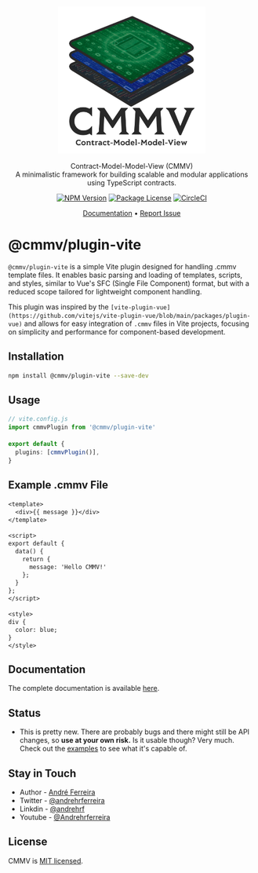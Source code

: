 <p align="center">
  <a href="https://cmmv.io/" target="blank"><img src="https://raw.githubusercontent.com/andrehrferreira/cmmv/main/public/assets/logo.png" width="300" alt="CMMV Logo" /></a>
</p>
<p align="center">Contract-Model-Model-View (CMMV) <br/> A minimalistic framework for building scalable and modular applications using TypeScript contracts.</p>
<p align="center">
    <a href="https://www.npmjs.com/package/@cmmv/core"><img src="https://img.shields.io/npm/v/@cmmv/core.svg" alt="NPM Version" /></a>
    <a href="https://github.com/andrehrferreira/cmmv/blob/main/LICENSE"><img src="https://img.shields.io/npm/l/@cmmv/core.svg" alt="Package License" /></a>
    <a href="https://dl.circleci.com/status-badge/redirect/circleci/QyJWAYrZ9JTfN1eubSDo5u/7gdwcdqbMYfbYYX4hhoNhc/tree/main" target="_blank"><img src="https://dl.circleci.com/status-badge/img/circleci/QyJWAYrZ9JTfN1eubSDo5u/7gdwcdqbMYfbYYX4hhoNhc/tree/main.svg" alt="CircleCI" /></a>
</p>

<p align="center">
  <a href="https://cmmv.io">Documentation</a> &bull;
  <a href="https://github.com/andrehrferreira/cmmv/issues">Report Issue</a>
</p>

# @cmmv/plugin-vite

``@cmmv/plugin-vite`` is a simple Vite plugin designed for handling .cmmv template files. It enables basic parsing and loading of templates, scripts, and styles, similar to Vue's SFC (Single File Component) format, but with a reduced scope tailored for lightweight component handling.

This plugin was inspired by the ``[vite-plugin-vue](https://github.com/vitejs/vite-plugin-vue/blob/main/packages/plugin-vue)`` and allows for easy integration of ``.cmmv`` files in Vite projects, focusing on simplicity and performance for component-based development.

## Installation

```bash
npm install @cmmv/plugin-vite --save-dev
```

## Usage

```typescript
// vite.config.js
import cmmvPlugin from '@cmmv/plugin-vite'

export default {
  plugins: [cmmvPlugin()],
}
```

## Example .cmmv File

```vue
<template>
  <div>{{ message }}</div>
</template>

<script>
export default {
  data() {
    return {
      message: 'Hello CMMV!'
    };
  }
};
</script>

<style>
div {
  color: blue;
}
</style>
```

## Documentation

The complete documentation is available [here](https://cmmv.io).

## Status

- This is pretty new. There are probably bugs and there might still be API changes, so **use at your own risk.** Is it usable though? Very much. Check out the [examples](https://github.com/andrehrferreira/cmmv-reactivity/tree/main/samples) to see what it's capable of.

## Stay in Touch

- Author - [André Ferreira](https://github.com/andrehrferreira)
- Twitter - [@andrehrferreira](https://twitter.com/andrehrferreira)
- Linkdin - [@andrehrf](https://www.linkedin.com/in/andrehrf)
- Youtube - [@Andrehrferreira](https://www.youtube.com/@Andrehrferreira)

## License

CMMV is [MIT licensed](LICENSE).
